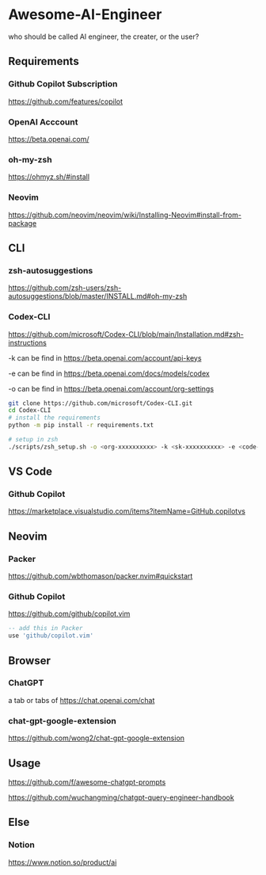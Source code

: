 # Awesome-AI-Engineer
who should be called AI engineer, the creater, or the user?

## Requirements

### Github Copilot Subscription
https://github.com/features/copilot

### OpenAI Acccount 
https://beta.openai.com/

### oh-my-zsh 
https://ohmyz.sh/#install

### Neovim
https://github.com/neovim/neovim/wiki/Installing-Neovim#install-from-package

## CLI

### zsh-autosuggestions 
https://github.com/zsh-users/zsh-autosuggestions/blob/master/INSTALL.md#oh-my-zsh

### Codex-CLI
https://github.com/microsoft/Codex-CLI/blob/main/Installation.md#zsh-instructions

-k can be find in https://beta.openai.com/account/api-keys

-e can be find in https://beta.openai.com/docs/models/codex

-o can be find in https://beta.openai.com/account/org-settings

```bash
git clone https://github.com/microsoft/Codex-CLI.git
cd Codex-CLI
# install the requirements
python -m pip install -r requirements.txt

# setup in zsh
./scripts/zsh_setup.sh -o <org-xxxxxxxxxx> -k <sk-xxxxxxxxxx> -e <code-xxxx-0xx>
```

## VS Code

### Github Copilot
https://marketplace.visualstudio.com/items?itemName=GitHub.copilotvs

## Neovim

### Packer
https://github.com/wbthomason/packer.nvim#quickstart

### Github Copilot
https://github.com/github/copilot.vim

```lua
-- add this in Packer
use 'github/copilot.vim'
```

## Browser

### ChatGPT
a tab or tabs of https://chat.openai.com/chat

### chat-gpt-google-extension
https://github.com/wong2/chat-gpt-google-extension

## Usage

https://github.com/f/awesome-chatgpt-prompts

https://github.com/wuchangming/chatgpt-query-engineer-handbook

## Else

### Notion

https://www.notion.so/product/ai
